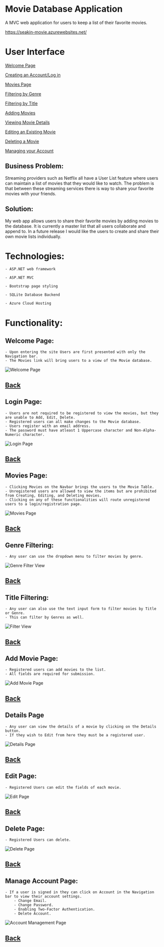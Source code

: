 # Movie Database Application

A MVC web application for users to keep a list of their favorite movies.

https://seakin-movie.azurewebsites.net/

# User Interface

[Welcome Page](#Welcome-Page)

[Creating an Account/Log in](#Login-Page)

[Movies Page](#Movies-Page)

[Filtering by Genre](#Genre-Filtering)

[Filtering by Title](#Title-Filtering)

[Adding Movies](#Add-Movie-Page)

[Viewing Movie Details](#Details-Page)

[Editing an Existing Movie](#Edit-Page)

[Deleting a Movie](#Delete-Page)

[Managing your Account](#Manage-Account-Page)

## Business Problem:

Streaming providers such as Netflix all have a User List feature where users can maintain a list of movies that they would like to watch. The problem is that between these streaming services there is way to share your favorite movies with your friends.

## Solution:

My web app allows users to share their favorite movies by adding movies to the database. It is currently a master list that all users collaborate and append to. In a future release I would like the users to create and share their own movie lists individually.

# Technologies:

    - ASP.NET web framework

    - ASP.NET MVC
    
    - Bootstrap page styling

    - SQLite Database Backend
    
    - Azure Cloud Hosting


# Functionality:

## Welcome Page:
    - Upon entering the site Users are first presented with only the Navigation bar.
    - The Movies link will bring users to a view of the Movie database.
![Welcome Page](https://github.com/SamEakin/Movie-MVC/blob/master/Documentation/Screenshots/welcome-screen.png)

[Back](#User-Interface)
---


## Login Page:
    - Users are not required to be registered to view the movies, but they are unable to Add, Edit, Delete.
    - Registered users can all make changes to the Movie database.
    - Users register with an email address.
    - The password must have atleast 1 Uppercase character and Non-Alpha-Numeric character.
![Login Page](https://github.com/SamEakin/Movie-MVC/blob/master/Documentation/Screenshots/login-screen.png)

[Back](#User-Interface)
---


## Movies Page:
    - Clicking Movies on the Navbar brings the users to the Movie Table.
    - Unregistered users are allowed to view the items but are prohibited from Creating, Editing, and Deleting movies.
    - Clicking on any of these functionalities will route unregistered users to a login/registration page.
![Movies Page](https://github.com/SamEakin/Movie-MVC/blob/master/Documentation/Screenshots/movies-screen.png)

[Back](#User-Interface)
---


## Genre Filtering:
    - Any user can use the dropdown menu to filter movies by genre.
![Genre Filter View](https://github.com/SamEakin/Movie-MVC/blob/master/Documentation/Screenshots/genre-filter.png)

[Back](#User-Interface)
---


## Title Filtering:
    - Any user can also use the text input form to filter movies by Title or Genre.
    - This can filter by Genres as well.
![Filter View](https://github.com/SamEakin/Movie-MVC/blob/master/Documentation/Screenshots/filter.png)

[Back](#User-Interface)
---


## Add Movie Page:
    - Registered users can add movies to the list.
    - All fields are required for submission.
![Add Movie Page](https://github.com/SamEakin/Movie-MVC/blob/master/Documentation/Screenshots/add-movie-screen.png)

[Back](#User-Interface)
---


## Details Page
    - Any user can view the details of a movie by clicking on the Details button.
    - If they wish to Edit from here they must be a registered user.
![Details Page](https://github.com/SamEakin/Movie-MVC/blob/master/Documentation/Screenshots/details-screen.png)

[Back](#User-Interface)
---


## Edit Page:
    - Registered Users can edit the fields of each movie.
![Edit Page](https://github.com/SamEakin/Movie-MVC/blob/master/Documentation/Screenshots/edit-screen.png)

[Back](#User-Interface)
---


## Delete Page:
    - Registered Users can delete.
![Delete Page](https://github.com/SamEakin/Movie-MVC/blob/master/Documentation/Screenshots/delete-screen.png)

[Back](#User-Interface)
---


## Manage Account Page:
    - If a user is signed in they can click on Account in the Navigation bar to view their account settings.
        - Change Email.
        - Change Password.
        - Enabling Two-Factor Authentication.
        - Delete Account.         
![Account Management Page](https://github.com/SamEakin/Movie-MVC/blob/master/Documentation/Screenshots/manage-screen.png)

[Back](#User-Interface)
---
